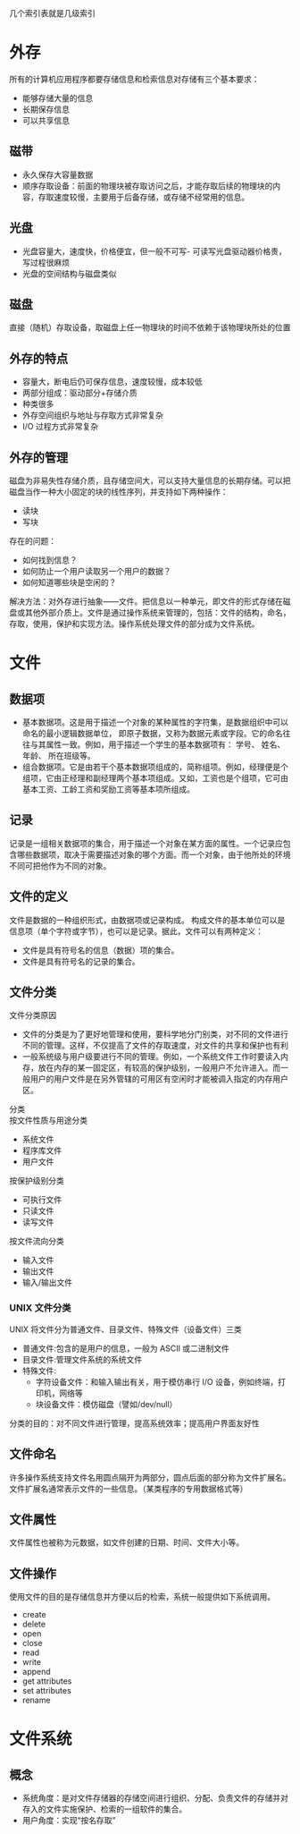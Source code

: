 几个索引表就是几级索引

# 外存

所有的计算机应用程序都要存储信息和检索信息对存储有三个基本要求：

- 能够存储大量的信息
- 长期保存信息
- 可以共享信息

## 磁带

- 永久保存大容量数据
- 顺序存取设备：前面的物理块被存取访问之后，才能存取后续的物理块的内容，存取速度较慢，主要用于后备存储，或存储不经常用的信息。

## 光盘

- 光盘容量大，速度快，价格便宜，但一般不可写- 可读写光盘驱动器价格贵，写过程很麻烦
- 光盘的空间结构与磁盘类似

## 磁盘

直接（随机）存取设备，取磁盘上任一物理块的时间不依赖于该物理块所处的位置

## 外存的特点

- 容量大，断电后仍可保存信息，速度较慢，成本较低
- 两部分组成：驱动部分+存储介质
- 种类很多
- 外存空间组织与地址与存取方式非常复杂
- I/O 过程方式非常复杂

## 外存的管理

磁盘为非易失性存储介质，且存储空间大，可以支持大量信息的长期存储。可以把磁盘当作一种大小固定的块的线性序列，并支持如下两种操作：

- 读块
- 写块

存在的问题：

- 如何找到信息？
- 如何防止一个用户读取另一个用户的数据？
- 如何知道哪些块是空闲的？

解决方法：对外存进行抽象——文件。把信息以一种单元，即文件的形式存储在磁盘或其他外部介质上。文件是通过操作系统来管理的，包括：文件的结构，命名，存取，使用，保护和实现方法。操作系统处理文件的部分成为文件系统。

# 文件

## 数据项

- 基本数据项。这是用于描述一个对象的某种属性的字符集，是数据组织中可以命名的最小逻辑数据单位， 即原子数据，又称为数据元素或字段。它的命名往往与其属性一致。例如，用于描述一个学生的基本数据项有： 学号、 姓名、 年龄、 所在班级等。
- 组合数据项。它是由若干个基本数据项组成的，简称组项。例如，经理便是个组项，它由正经理和副经理两个基本项组成。又如，工资也是个组项，它可由基本工资、工龄工资和奖励工资等基本项所组成。

## 记录

记录是一组相关数据项的集合，用于描述一个对象在某方面的属性。一个记录应包含哪些数据项，取决于需要描述对象的哪个方面。而一个对象，由于他所处的环境不同可把他作为不同的对象。

## 文件的定义

文件是数据的一种组织形式，由数据项或记录构成。
构成文件的基本单位可以是信息项（单个字符或字节），也可以是记录。据此，文件可以有两种定义：

- 文件是具有符号名的信息（数据）项的集合。
- 文件是具有符号名的记录的集合。

## 文件分类

文件分类原因

- 文件的分类是为了更好地管理和使用，要科学地分门别类，对不同的文件进行不同的管理。这样，不仅提高了文件的存取速度，对文件的共享和保护也有利
- 一般系统级与用户级要进行不同的管理。例如，一个系统文件工作时要读入内存，放在内存的某一固定区，有较高的保护级别，一般用户不允许进入。而一般用户的用户文件是在另外管辖的可用区有空闲时才能被调入指定的内存用户区。

分类  
按文件性质与用途分类

- 系统文件
- 程序库文件
- 用户文件

按保护级别分类

- 可执行文件
- 只读文件
- 读写文件

按文件流向分类

- 输入文件
- 输出文件
- 输入/输出文件

### UNIX 文件分类

UNIX 将文件分为普通文件、目录文件、特殊文件（设备文件）三类

- 普通文件:包含的是用户的信息，一般为 ASCII 或二进制文件
- 目录文件:管理文件系统的系统文件
- 特殊文件:
  - 字符设备文件：和输入输出有关，用于模仿串行 I/O 设备，例如终端，打印机，网络等
  - 块设备文件：模仿磁盘（譬如/dev/null）

分类的目的：对不同文件进行管理，提高系统效率；提高用户界面友好性

## 文件命名

许多操作系统支持文件名用圆点隔开为两部分，圆点后面的部分称为文件扩展名。文件扩展名通常表示文件的一些信息。（某类程序的专用数据格式等）

## 文件属性

文件属性也被称为元数据，如文件创建的日期、时间、文件大小等。

## 文件操作

使用文件的目的是存储信息并方便以后的检索，系统一般提供如下系统调用。

- create
- delete
- open
- close
- read
- write
- append
- get attributes
- set attributes
- rename

# 文件系统

## 概念

- 系统角度：是对文件存储器的存储空间进行组织、分配、负责文件的存储并对存入的文件实施保护、检索的一组软件的集合。
- 用户角度：实现“按名存取”
